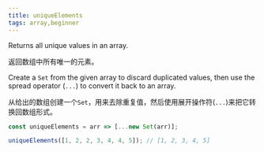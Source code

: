 ```yaml
---
title: uniqueElements
tags: array,beginner
---
```


Returns all unique values in an array.

返回数组中所有唯一的元素。

Create a `Set` from the given array to discard duplicated values, then use the spread operator (`...`) to convert it back to an array.

从给出的数组创建一个`Set`，用来去除重复值，然后使用展开操作符(`...`)来把它转换回数组形式。

```js
const uniqueElements = arr => [...new Set(arr)];
```

```js
uniqueElements([1, 2, 2, 3, 4, 4, 5]); // [1, 2, 3, 4, 5]
```
